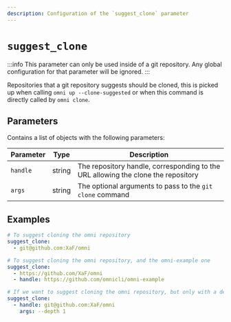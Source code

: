 ```yaml
---
description: Configuration of the `suggest_clone` parameter
---
```


# `suggest_clone`

:::info
This parameter can only be used inside of a git repository. Any global configuration for that parameter will be ignored.
:::

Repositories that a git repository suggests should be cloned, this is picked up when calling `omni up --clone-suggested` or when this command is directly called by `omni clone`.


## Parameters

Contains a list of objects with the following parameters:

| Parameter        | Type      | Description                                           |
|------------------|-----------|-------------------------------------------------------|
| `handle` | string | The repository handle, corresponding to the URL allowing the clone the repository |
| `args` | string | The optional arguments to pass to the `git clone` command |


## Examples

```yaml
# To suggest cloning the omni repository
suggest_clone:
  - git@github.com:XaF/omni

# To suggest cloning the omni repository, and the omni-example one
suggest_clone:
  - https://github.com/XaF/omni
  - handle: https://github.com/omnicli/omni-example

# If we want to suggest cloning the omni repository, but only with a depth of 1
suggest_clone:
  - handle: git@github.com:XaF/omni
    args: --depth 1
```

